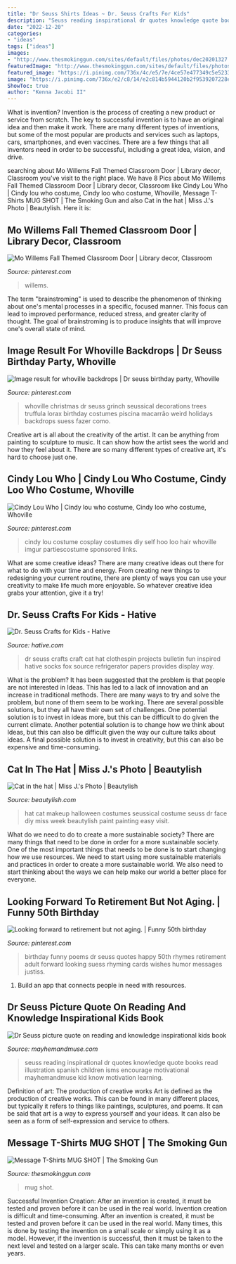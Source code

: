 ```yaml
---
title: "Dr Seuss Shirts Ideas ~ Dr. Seuss Crafts For Kids"
description: "Seuss reading inspirational dr quotes knowledge quote books read illustration spanish children isms encourage motivational mayhemandmuse kid know motivation learning"
date: "2022-12-20"
categories:
- "ideas"
tags: ["ideas"]
images:
- "http://www.thesmokinggun.com/sites/default/files/photos/dec20201327.jpg"
featuredImage: "http://www.thesmokinggun.com/sites/default/files/photos/dec20201327.jpg"
featured_image: "https://i.pinimg.com/736x/4c/e5/7e/4ce57e477349c5e52335461f20b7b9b7.jpg"
image: "https://i.pinimg.com/736x/e2/c8/14/e2c814b5944120b2f9539207228ed55d.jpg"
ShowToc: true
author: "Kenna Jacobi II"
---
```



What is invention?
Invention is the process of creating a new product or service from scratch. The key to successful invention is to have an original idea and then make it work. There are many different types of inventions, but some of the most popular are products and services such as laptops, cars, smartphones, and even vaccines. 
There are a few things that all inventors need in order to be successful, including a great idea, vision, and drive.

	

		
searching about Mo Willems Fall Themed Classroom Door | Library decor, Classroom you've visit to the right place. We have 8 Pics about Mo Willems Fall Themed Classroom Door | Library decor, Classroom like Cindy Lou Who | Cindy lou who costume, Cindy loo who costume, Whoville, Message T-Shirts MUG SHOT | The Smoking Gun and also Cat in the hat | Miss J.&#039;s Photo | Beautylish. Here it is:
		
    
## Mo Willems Fall Themed Classroom Door | Library Decor, Classroom

<img loading=lazy src="https://i.pinimg.com/736x/4c/e5/7e/4ce57e477349c5e52335461f20b7b9b7.jpg" onerror="this.onerror=null;this.src='https://tse4.mm.bing.net/th?id=OIP.TddDpQcFwmHDhgnRsWu4ggHaJ3&amp;pid=15.1';" alt="Mo Willems Fall Themed Classroom Door | Library decor, Classroom">

_Source: pinterest.com_

>willems. 

	

The term "brainstroming" is used to describe the phenomenon of thinking about one's mental processes in a specific, focused manner. This focus can lead to improved performance, reduced stress, and greater clarity of thought. The goal of brainstroming is to produce insights that will improve one's overall state of mind.

    
## Image Result For Whoville Backdrops | Dr Seuss Birthday Party, Whoville

<img loading=lazy src="https://i.pinimg.com/736x/e2/c8/14/e2c814b5944120b2f9539207228ed55d.jpg" onerror="this.onerror=null;this.src='https://tse4.mm.bing.net/th?id=OIP.2VaV180H48x22Evo23qWAAHaJ6&amp;pid=15.1';" alt="Image result for whoville backdrops | Dr seuss birthday party, Whoville">

_Source: pinterest.com_

>whoville christmas dr seuss grinch seussical decorations trees truffula lorax birthday costumes piscina macarrão weird holidays backdrops suess fazer como. 

	

Creative art is all about the creativity of the artist. It can be anything from painting to sculpture to music. It can show how the artist sees the world and how they feel about it. There are so many different types of creative art, it's hard to choose just one.

    
## Cindy Lou Who | Cindy Lou Who Costume, Cindy Loo Who Costume, Whoville

<img loading=lazy src="https://i.pinimg.com/736x/95/38/a4/9538a474a151facb430ff3e7f5844529--cindy-lou-who-hair-cindy-lou-who-costume.jpg" onerror="this.onerror=null;this.src='https://tse4.mm.bing.net/th?id=OIP.C3cIAO3bgrMNiIHs_9fwXgHaJ3&amp;pid=15.1';" alt="Cindy Lou Who | Cindy lou who costume, Cindy loo who costume, Whoville">

_Source: pinterest.com_

>cindy lou costume cosplay costumes diy self hoo loo hair whoville imgur partiescostume sponsored links. 

	

What are some creative ideas?
There are many creative ideas out there for what to do with your time and energy. From creating new things to redesigning your current routine, there are plenty of ways you can use your creativity to make life much more enjoyable. So whatever creative idea grabs your attention, give it a try!

    
## Dr. Seuss Crafts For Kids - Hative

<img loading=lazy src="https://hative.com/wp-content/uploads/2015/02/dr-seuss-crafts/4-dr-seuss-crafts.jpg" onerror="this.onerror=null;this.src='https://tse2.mm.bing.net/th?id=OIP.E0vT_MOXjETBgu5HeYRNFgHaHa&amp;pid=15.1';" alt="Dr. Seuss Crafts for Kids - Hative">

_Source: hative.com_

>dr seuss crafts craft cat hat clothespin projects bulletin fun inspired hative socks fox source refrigerator papers provides display way. 

	

What is the problem?
It has been suggested that the problem is that people are not interested in Ideas. This has led to a lack of innovation and an increase in traditional methods. There are many ways to try and solve the problem, but none of them seem to be working. There are several possible solutions, but they all have their own set of challenges. One potential solution is to invest in ideas more, but this can be difficult to do given the current climate. Another potential solution is to change how we think about Ideas, but this can also be difficult given the way our culture talks about ideas. A final possible solution is to invest in creativity, but this can also be expensive and time-consuming.

    
## Cat In The Hat | Miss J.&#039;s Photo | Beautylish

<img loading=lazy src="http://dy6g3i6a1660s.cloudfront.net/X6utcprlSmko-_Wyd7FXjwHgAeA/tl-b6/cat-in-the-hat-.jpg" onerror="this.onerror=null;this.src='https://tse1.mm.bing.net/th?id=OIP.gIMUVg60qyLD_FR01rQwlQHaHa&amp;pid=15.1';" alt="Cat in the hat | Miss J.&#039;s Photo | Beautylish">

_Source: beautylish.com_

>hat cat makeup halloween costumes seussical costume seuss dr face diy miss week beautylish paint painting easy visit. 

	

What do we need to do to create a more sustainable society?
There are many things that need to be done in order for a more sustainable society. One of the most important things that needs to be done is to start changing how we use resources. We need to start using more sustainable materials and practices in order to create a more sustainable world. We also need to start thinking about the ways we can help make our world a better place for everyone.

    
## Looking Forward To Retirement But Not Aging. | Funny 50th Birthday

<img loading=lazy src="https://i.pinimg.com/736x/e4/fd/c2/e4fdc280c1686e314c6b756da70fde11--cats-in-hats-dr-suess.jpg" onerror="this.onerror=null;this.src='https://tse1.mm.bing.net/th?id=OIP.Wz3zc3DTicfrBRy64ZmZzwHaNJ&amp;pid=15.1';" alt="Looking forward to retirement but not aging. | Funny 50th birthday">

_Source: pinterest.com_

>birthday funny poems dr seuss quotes happy 50th rhymes retirement adult forward looking suess rhyming cards wishes humor messages justiss. 

	

1. Build an app that connects people in need with resources.

    
## Dr Seuss Picture Quote On Reading And Knowledge Inspirational Kids Book

<img loading=lazy src="https://mayhemandmuse.com/wp-content/uploads/2012/05/Dr-Seuss-picture-quote-on-reading-and-knowledge-inspirational-kids-book-illustration-art.jpg" onerror="this.onerror=null;this.src='https://tse3.mm.bing.net/th?id=OIP.QKmuqdBzXxi2982CAiTHPAAAAA&amp;pid=15.1';" alt="Dr Seuss picture quote on reading and knowledge inspirational kids book">

_Source: mayhemandmuse.com_

>seuss reading inspirational dr quotes knowledge quote books read illustration spanish children isms encourage motivational mayhemandmuse kid know motivation learning. 

	

Definition of art: The production of creative works
Art is defined as the production of creative works. This can be found in many different places, but typically it refers to things like paintings, sculptures, and poems. It can be said that art is a way to express yourself and your ideas. It can also be seen as a form of self-expression and service to others.

    
## Message T-Shirts MUG SHOT | The Smoking Gun

<img loading=lazy src="http://www.thesmokinggun.com/sites/default/files/photos/dec20201327.jpg" onerror="this.onerror=null;this.src='https://tse2.mm.bing.net/th?id=OIP.vnEsXy-E4KizeiAAA3OODAHaJ4&amp;pid=15.1';" alt="Message T-Shirts MUG SHOT | The Smoking Gun">

_Source: thesmokinggun.com_

>mug shot. 

	

Successful Invention Creation: After an invention is created, it must be tested and proven before it can be used in the real world.
Invention creation is difficult and time-consuming. After an invention is created, it must be tested and proven before it can be used in the real world. Many times, this is done by testing the invention on a small scale or simply using it as a model. However, if the invention is successful, then it must be taken to the next level and tested on a larger scale. This can take many months or even years.


